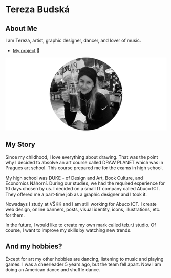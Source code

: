 # Tereza Budská

## About Me

I am Tereza, artist, graphic designer, dancer, and lover of music.

- [My project](case-study.md) 🌸

![that'sme.](me.jpg)

## My Story
Since my childhood, I love everything about drawing. That was the point why I decided to absolve an art course called DRAW PLANET which was in Pragues art school. This course prepared me for the exams in high school.

My high school was DUKE - of Design and Art, Book Culture, and Economics Náhorní.
During our studies, we had the required experience for 10 days chosen by us. I decided on a small IT company called Abuco ICT. They offered me a part-time job as a graphic designer and I took it. 

Nowadays I study at VŠKK and I am still working for Abuco ICT. I create web design, online banners, posts, visual identity, icons, illustrations, etc. for them.

In the future, I would like to create my own mark called teb.r.i studio. Of course, I want to improve my skills by watching new trends.

## And my hobbies?
Except for art my other hobbies are dancing, listening to music and playing games. I was a cheerleader 5 years ago, but the team fell apart. Now I am doing an American dance and shuffle dance.
